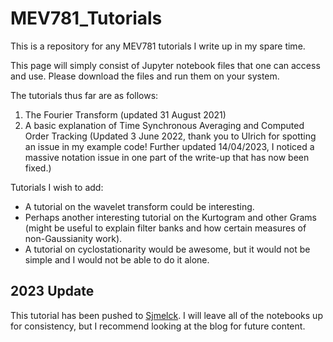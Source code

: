 # MEV781_Tutorials

This is a repository for any MEV781 tutorials I write up in my spare time.

This page will simply consist of Jupyter notebook files that one can access and use. Please download the files and run them on your system.

The tutorials thus far are as follows:
1. The Fourier Transform (updated 31 August 2021)
2. A basic explanation of Time Synchronous Averaging and Computed Order Tracking (Updated 3 June 2022, thank you to Ulrich for spotting an issue in my example code! Further updated 14/04/2023, I noticed a massive notation issue in one part of the write-up that has now been fixed.)

Tutorials I wish to add:
- A tutorial on the wavelet transform could be interesting.
- Perhaps another interesting tutorial on the Kurtogram and other Grams (might be useful to explain filter banks and how certain measures of non-Gaussianity work).
- A tutorial on cyclostationarity would be awesome, but it would not be simple and I would not be able to do it alone.

## 2023 Update
This tutorial has been pushed to [Sjmelck](https://ryanbalshaw.github.io/sjmelck_pages/). I will leave all of the notebooks up for consistency, but I recommend looking at the blog for future content.


